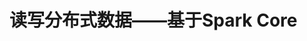 读写分布式数据——基于Spark Core
===================================================================================
